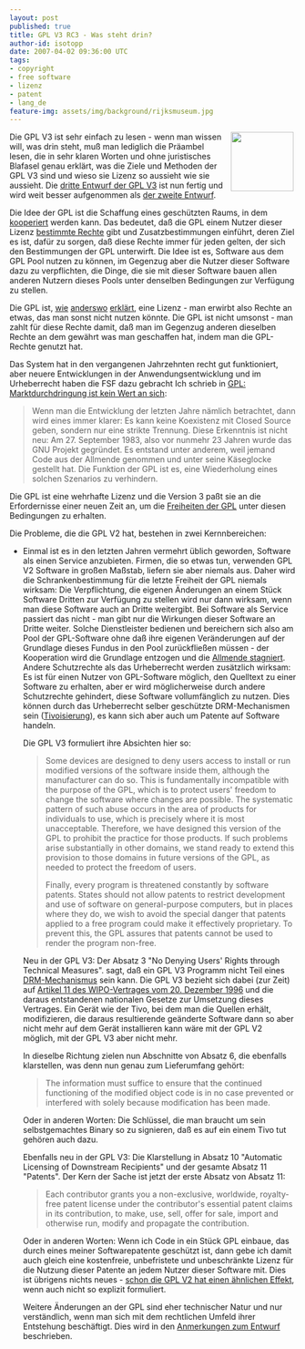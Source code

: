 ```yaml
---
layout: post
published: true
title: GPL V3 RC3 - Was steht drin?
author-id: isotopp
date: 2007-04-02 09:36:00 UTC
tags:
- copyright
- free software
- lizenz
- patent
- lang_de
feature-img: assets/img/background/rijksmuseum.jpg
---
```

<!-- s9ymdb:1217 --><img width='110' height='104' style="float: right; border: 0px; padding-left: 5px; padding-right: 5px;" src="/uploads/20040314_gnu_head.serendipityThumb.jpg" alt="" /> Die GPL V3 ist sehr einfach zu lesen - wenn man wissen will, was drin steht, muß man lediglich die Präambel lesen, die in sehr klaren Worten und ohne juristisches Blafasel genau erklärt, was die Ziele und Methoden der GPL V3 sind und wieso sie Lizenz so aussieht wie sie aussieht. Die <a href="http://gplv3.fsf.org/gpl-draft-2007-03-28.html">dritte Entwurf der GPL V3</a> ist nun fertig und wird weit besser aufgenommen als <a href="http://blog.koehntopp.de/archives/1350-GPL-V3-2nd-draft.html">der zweite Entwurf</a>.


Die Idee der GPL ist die Schaffung eines geschützten Raums, in dem <a href="http://blog.koehntopp.de/archives/628-Ein-paar-ideologische-Steine-ins-Rollen-bringen.html">kooperiert</a> werden kann. Das bedeutet, daß die GPL einem Nutzer dieser Lizenz <a href="http://blog.koehntopp.de/archives/680-Von-der-GPL.html">bestimmte Rechte</a> gibt und Zusatzbestimmungen einführt, deren Ziel es ist, dafür zu sorgen, daß diese Rechte immer für jeden gelten, der sich den Bestimmungen der GPL unterwirft. Die Idee ist es, Software aus dem GPL Pool nutzen zu können, im Gegenzug aber die Nutzer dieser Software dazu zu verpflichten, die Dinge, die sie mit dieser Software bauen allen anderen Nutzern dieses Pools unter denselben Bedingungen zur Verfügung zu stellen.

Die GPL ist, <a href="http://blog.koehntopp.de/archives/1394-GPL-in-Deutschland-vor-Gericht-durchgesetzt.html">wie</a> <a href="http://blog.koehntopp.de/archives/1411-GPL-Marktdurchdringung-ist-kein-Wert-an-sich.html">anderswo</a> <a href="http://blog.koehntopp.de/archives/1458-GPL-Microsoft,-Novell,-Samba.org-und-die-Freiheiten-der-GPL.html">erklärt</a>, eine Lizenz - man erwirbt also Rechte an etwas, das man sonst nicht nutzen könnte. Die GPL ist nicht umsonst - man zahlt für diese Rechte damit, daß man im Gegenzug anderen dieselben Rechte an dem gewährt was man geschaffen hat, indem man die GPL-Rechte genutzt hat. 


Das System hat in den vergangenen Jahrzehnten recht gut funktioniert, aber neuere Entwicklungen in der Anwendungsentwicklung und im Urheberrecht haben die FSF dazu gebracht Ich schrieb in <a href="http://blog.koehntopp.de/archives/1411-GPL-Marktdurchdringung-ist-kein-Wert-an-sich.html">GPL: Marktdurchdringung ist kein Wert an sich</a>: <blockquote>Wenn man die Entwicklung der letzten Jahre nämlich betrachtet, dann wird eines immer klarer: Es kann keine Koexistenz mit Closed Source geben, sondern nur eine strikte Trennung. Diese Erkenntnis ist nicht neu: Am 27. September 1983, also vor nunmehr 23 Jahren wurde das GNU Projekt gegründet. Es entstand unter anderem, weil jemand Code aus der Allmende genommen und unter seine Käseglocke gestellt hat. Die Funktion der GPL ist es, eine Wiederholung eines solchen Szenarios zu verhindern.</blockquote> Die GPL ist eine wehrhafte Lizenz und die Version 3 paßt sie an die Erfordernisse einer neuen Zeit an, um die <a href="http://blog.koehntopp.de/archives/1458-GPL-Microsoft,-Novell,-Samba.org-und-die-Freiheiten-der-GPL.html">Freiheiten der GPL</a> unter diesen Bedingungen zu erhalten.

Die Probleme, die die GPL V2 hat, bestehen in zwei Kernnbereichen: <ul><li>Einmal ist es in den letzten Jahren vermehrt üblich geworden, Software als einen Service anzubieten. Firmen, die so etwas tun, verwenden GPL V2 Software in großen Maßstab, liefern sie aber niemals aus. Daher wird die Schrankenbestimmung für die letzte Freiheit der GPL niemals wirksam: Die Verpflichtung, die eigenen Änderungen an einem Stück Software Dritten zur Verfügung zu stellen wird nur dann wirksam, wenn man diese Software auch an Dritte weitergibt. Bei Software als Service passiert das nicht - man gibt nur die Wirkungen dieser Software an Dritte weiter. Solche Dienstleister bedienen und bereichern sich also am Pool der GPL-Software ohne daß ihre eigenen Veränderungen auf der Grundlage dieses Fundus in den Pool zurückfließen müssen - der Kooperation wird die Grundlage entzogen und die <a href="http://en.wikipedia.org/wiki/Tragedy_of_the_commons">Allmende stagniert</a>.</li>Andere Schutzrechte als das Urheberrecht werden zusätzlich wirksam: Es ist für einen Nutzer von GPL-Software möglich, den Quelltext zu einer Software zu erhalten, aber er wird möglicherweise durch andere Schutzrechte gehindert, diese Software vollumfänglich zu nutzen. Dies können durch das Urheberrecht selber geschützte DRM-Mechanismen sein (<a href="http://www.heise.de/open/artikel/87628">Tivoisierung</a>), es kann sich aber auch um Patente auf Software handeln.

Die GPL V3 formuliert ihre Absichten hier so: <blockquote>Some devices are designed to deny users access to install or run modified versions of the software inside them, although the manufacturer can do so. This is fundamentally incompatible with the purpose of the GPL, which is to protect users' freedom to change the software where changes are possible. The systematic pattern of such abuse occurs in the area of products for individuals to use, which is precisely where it is most unacceptable. Therefore, we have designed this version of the GPL to prohibit the practice for those products. If such problems arise substantially in other domains, we stand ready to extend this provision to those domains in future versions of the GPL, as needed to protect the freedom of users.

Finally, every program is threatened constantly by software patents. States should not allow patents to restrict development and use of software on general-purpose computers, but in places where they do, we wish to avoid the special danger that patents applied to a free program could make it effectively proprietary. To prevent this, the GPL assures that patents cannot be used to render the program non-free.</blockquote>

Neu in der GPL V3: Der Absatz 3 "No Denying Users' Rights through Technical Measures". sagt, daß ein GPL V3 Programm nicht Teil eines <a href="http://de.wikipedia.org/wiki/Digitale_Rechteverwaltung">DRM-Mechanismus</a> sein kann. Die GPL V3 bezieht sich dabei (zur Zeit) auf <a href="http://www.wipo.int/treaties/en/ip/wct/trtdocs_wo033.html#P87_12240">Artikel 11 des WIPO-Vertrages vom 20. Dezember 1996</a> und die daraus entstandenen nationalen Gesetze zur Umsetzung dieses Vertrages. Ein Gerät wie der Tivo, bei dem man die Quellen erhält, modifizieren, die daraus resultierende geänderte Software dann so aber nicht mehr auf dem Gerät installieren kann wäre mit der GPL V2 möglich, mit der GPL V3 aber nicht mehr.

In dieselbe Richtung zielen nun Abschnitte von Absatz 6, die ebenfalls klarstellen, was denn nun genau zum Lieferumfang gehört: <blockquote> The information must suffice to ensure that the continued functioning of the modified object code is in no case prevented or interfered with solely because modification has been made.</blockquote> Oder in anderen Worten: Die Schlüssel, die man braucht um sein selbstgemachtes Binary so zu signieren, daß es auf ein einem Tivo tut gehören auch dazu.

Ebenfalls neu in der GPL V3: Die Klarstellung in Absatz 10 "Automatic Licensing of Downstream Recipients" und der gesamte Absatz 11 "Patents". Der Kern der Sache ist jetzt der erste Absatz von Absatz 11: <blockquote>Each contributor grants you a non-exclusive, worldwide, royalty-free patent license under the contributor's essential patent claims in its contribution, to make, use, sell, offer for sale, import and otherwise run, modify and propagate the contribution.</blockquote> Oder in anderen Worten: Wenn ich Code in ein Stück GPL einbaue, das durch eines meiner Softwarepatente geschützt ist, dann gebe ich damit auch gleich eine kostenfreie, unbefristete und unbeschränkte Lizenz für die Nutzung dieser Patente an jedem Nutzer dieser Software mit. Dies ist übrigens nichts neues - <a href="http://www.groklaw.net/article.php?story=20070328071651351">schon die GPL V2 hat einen ähnlichen Effekt</a>, wenn auch nicht so explizit formuliert.

Weitere Änderungen an der GPL sind eher technischer Natur und nur verständlich, wenn man sich mit dem rechtlichen Umfeld ihrer Entstehung beschäftigt. Dies wird in den <a href="http://gplv3.fsf.org/rationale">Anmerkungen zum Entwurf</a> beschrieben.
